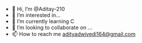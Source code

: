 - 👋 Hi, I’m @Aditay-210
- 👀 I’m interested in... 
- 🌱 I’m currently learning C
- 💞️ I’m looking to collaborate on ...
- 📫 How to reach me adityadwivedi164@gmail.com

<!---
Aditay-210/Aditay-210 is a ✨ special ✨ repository because its `README.md` (this file) appears on your GitHub profile.
You can click the Preview link to take a look at your changes.
--->
